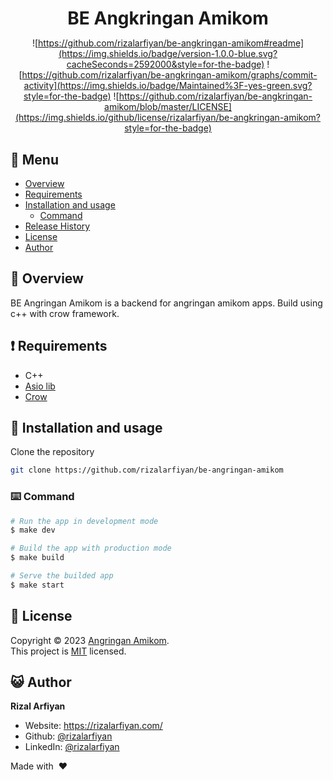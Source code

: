 <div align="center">

  <h1 style="margin-bottom:0">BE Angkringan Amikom</h1>

![https://github.com/rizalarfiyan/be-angkringan-amikom#readme](https://img.shields.io/badge/version-1.0.0-blue.svg?cacheSeconds=2592000&style=for-the-badge)
![https://github.com/rizalarfiyan/be-angkringan-amikom/graphs/commit-activity](https://img.shields.io/badge/Maintained%3F-yes-green.svg?style=for-the-badge)
![https://github.com/rizalarfiyan/be-angkringan-amikom/blob/master/LICENSE](https://img.shields.io/github/license/rizalarfiyan/be-angkringan-amikom?style=for-the-badge)

</div>



## :bookmark_tabs: Menu

- [Overview](#scroll-overview)
- [Requirements](#exclamation-requirements)
- [Installation and usage](#floppy_disk-installation-and-usage)
  - [Command](#keyboard-command)
- [Release History](#gift-release-history)
- [License](#memo-license)
- [Author](#smiley_cat-author)

## :scroll: Overview

BE Angringan Amikom is a backend for angringan amikom apps. Build using c++ with crow framework. 

## :exclamation: Requirements

- C++
- [Asio lib](https://think-async.com/Asio/)
- [Crow](https://crowcpp.org/master/)

## :floppy_disk: Installation and usage

Clone the repository

```bash
git clone https://github.com/rizalarfiyan/be-angringan-amikom
```


### :keyboard: Command

```bash
# Run the app in development mode
$ make dev

# Build the app with production mode
$ make build

# Serve the builded app
$ make start

```

## :memo: License

Copyright © 2023 [Angringan Amikom](https://github.com/rizalarfiyan/be-angkringan-amikom).<br />
This project is [MIT](https://github.com/rizalarfiyan/todo-list-apps/blob/master/LICENSE) licensed.

## :smiley_cat: Author

**Rizal Arfiyan**

- Website: https://rizalarfiyan.com/
- Github: [@rizalarfiyan](https://github.com/rizalarfiyan)
- LinkedIn: [@rizalarfiyan](https://linkedin.com/in/rizalarfiyan/)

Made with &nbsp;❤️&nbsp;